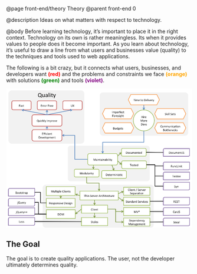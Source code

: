 @page front-end/theory Theory
@parent front-end 0

@description Ideas on what matters with respect to technology.

@body
Before learning technology, it’s important to place it in the right
context. Technology on its own is rather meaningless.  Its when it provides
values to people does it become important. As you learn about technology,
it’s useful to draw a line from what users and businesses value (quality) to the techniques and tools used to web applications.

The following is a bit crazy, but it connects what users, businesses, and developers want <span style="color:red; font-weight: bold">(red)</span> and the problems and constraints we face
<span style="color:orange; font-weight: bold">(orange)</span> with solutions
<span style="color:green; font-weight: bold">(green)</span> and tools
<span style="color:purple; font-weight: bold">(violet)</span>.

![Theory](../../docs/front-end/madness.png "Theory")

## The Goal

The goal is to create quality applications. The user, not the developer ultimately determines quality.
